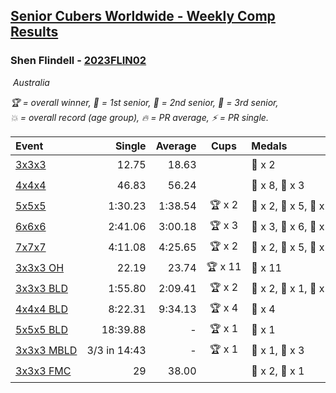 <style>table {white-space: nowrap;}</style>
<link rel="stylesheet" type="text/css" href="/scw-comp/css/flags.css" />

## [Senior Cubers Worldwide - Weekly Comp Results](/scw-comp/results/)
### Shen Flindell - [2023FLIN02](https://www.worldcubeassociation.org/persons/2023FLIN02)

<i class="flag flag-AU" />&nbsp;Australia

<span style="white-space: nowrap;">🏆 = overall winner</span>, <span style="white-space: nowrap;">🥇 = 1st senior</span>, <span style="white-space: nowrap;">🥈 = 2nd senior</span>, <span style="white-space: nowrap;">🥉 = 3rd senior</span>, <span style="white-space: nowrap;">💥 = overall record (age group)</span>, <span style="white-space: nowrap;">🔥 = PR average</span>, <span style="white-space: nowrap;">⚡ = PR single</span>.

| Event | Single | Average | Cups | Medals | Achievements|
| :-- | --: | --: | :--: | :-- | :-- |
| [3x3x3](333.md) | 12.75 | 18.63 |  | 🥉 x 2 | 🔥 x 3, ⚡ x 3 |
| [4x4x4](444.md) | 46.83 | 56.24 |  | 🥈 x 8, 🥉 x 3 | 🔥 x 5, ⚡ x 4 |
| [5x5x5](555.md) | 1:30.23 | 1:38.54 | 🏆 x 2 | 🥇 x 2, 🥈 x 5, 🥉 x 4 | 💥 x 2, 🔥 x 3, ⚡ x 3 |
| [6x6x6](666.md) | 2:41.06 | 3:00.18 | 🏆 x 3 | 🥇 x 3, 🥈 x 6, 🥉 x 2 | 💥 x 2, 🔥 x 3, ⚡ x 3 |
| [7x7x7](777.md) | 4:11.08 | 4:25.65 | 🏆 x 2 | 🥇 x 2, 🥈 x 5, 🥉 x 3 | 💥 x 4, 🔥 x 4, ⚡ x 3 |
| [3x3x3 OH](333oh.md) | 22.19 | 23.74 | 🏆 x 11 | 🥇 x 11 | 💥 x 4, 🔥 x 4, ⚡ x 1 |
| [3x3x3 BLD](333bf.md) | 1:55.80 | 2:09.41 | 🏆 x 2 | 🥇 x 2, 🥈 x 1, 🥉 x 3 | 🔥 x 2, ⚡ x 3 |
| [4x4x4 BLD](444bf.md) | 8:22.31 | 9:34.13 | 🏆 x 4 | 🥇 x 4 | 💥 x 1, 🔥 x 1, ⚡ x 2 |
| [5x5x5 BLD](555bf.md) | 18:39.88 | - | 🏆 x 1 | 🥇 x 1 | ⚡ x 1 |
| [3x3x3 MBLD](333mbf.md) | 3/3 in 14:43 | - | 🏆 x 1 | 🥇 x 1, 🥈 x 3 | ⚡ x 1 |
| [3x3x3 FMC](333fm.md) | 29 | 38.00 |  | 🥈 x 2, 🥉 x 1 | 🔥 x 1, ⚡ x 2 |

<!-- Global site tag (gtag.js) - Google Analytics -->
<script async src="https://www.googletagmanager.com/gtag/js?id=UA-86348435-3"></script>
<script>window.dataLayer = window.dataLayer || []; function gtag() {dataLayer.push(arguments);} gtag('js', new Date()); gtag('config', 'UA-86348435-3');</script>
